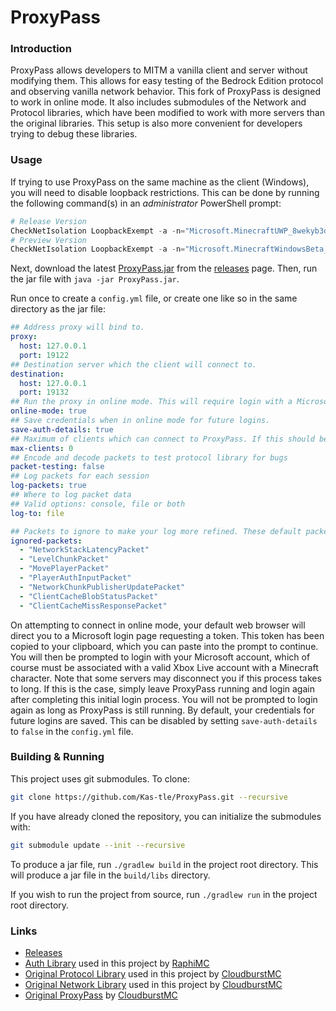 # ProxyPass

### Introduction

ProxyPass allows developers to MITM a vanilla client and server without modifying them. This allows for easy testing of the Bedrock Edition protocol and observing vanilla network behavior. This fork of ProxyPass is designed to work in online mode. It also includes submodules of the Network and Protocol libraries, which have been modified to work with more servers than the original libraries. This setup is also more convenient for developers trying to debug these libraries.

### Usage

If trying to use ProxyPass on the same machine as the client (Windows), you will need to disable loopback restrictions. This can be done by running the following command(s) in an *administrator* PowerShell prompt:

```ps1
# Release Version
CheckNetIsolation LoopbackExempt -a -n="Microsoft.MinecraftUWP_8wekyb3d8bbwe"
# Preview Version
CheckNetIsolation LoopbackExempt -a -n="Microsoft.MinecraftWindowsBeta_8wekyb3d8bbwe"
```

Next, download the latest [ProxyPass.jar](https://github.com/Kas-tle/ProxyPass/releases/latest/download/ProxyPass.jar) from the [releases](https://github.com/Kas-tle/ProxyPass/releases) page. Then, run the jar file with `java -jar ProxyPass.jar`.

Run once to create a `config.yml` file, or create one like so in the same directory as the jar file:

```yaml
## Address proxy will bind to.
proxy:
  host: 127.0.0.1
  port: 19122
## Destination server which the client will connect to.
destination:
  host: 127.0.0.1
  port: 19132
## Run the proxy in online mode. This will require login with a Microsoft account on start.
online-mode: true
## Save credentials when in online mode for future logins.
save-auth-details: true
## Maximum of clients which can connect to ProxyPass. If this should be disabled, set it to 0.
max-clients: 0
## Encode and decode packets to test protocol library for bugs
packet-testing: false
## Log packets for each session
log-packets: true
## Where to log packet data
## Valid options: console, file or both
log-to: file

## Packets to ignore to make your log more refined. These default packet are generally spammed
ignored-packets:
  - "NetworkStackLatencyPacket"
  - "LevelChunkPacket"
  - "MovePlayerPacket"
  - "PlayerAuthInputPacket"
  - "NetworkChunkPublisherUpdatePacket"
  - "ClientCacheBlobStatusPacket"
  - "ClientCacheMissResponsePacket"
```

On attempting to connect in online mode, your default web browser will direct you to a Microsoft login page requesting a token. This token has been copied to your clipboard, which you can paste into the prompt to continue. You will then be prompted to login with your Microsoft account, which of course must be associated with a valid Xbox Live account with a Minecraft character. Note that some servers may disconnect you if this process takes to long. If this is the case, simply leave ProxyPass running and login again after completing this initial login process. You will not be prompted to login again as long as ProxyPass is still running. By default, your credentials for future logins are saved. This can be disabled by setting `save-auth-details` to `false` in the `config.yml` file.

### Building & Running

This project uses git submodules. To clone:

```sh
git clone https://github.com/Kas-tle/ProxyPass.git --recursive
```

If you have already cloned the repository, you can initialize the submodules with:

```sh
git submodule update --init --recursive
```

To produce a jar file, run `./gradlew build` in the project root directory. This will produce a jar file in the `build/libs` directory.

If you wish to run the project from source, run `./gradlew run` in the project root directory.

### Links
- [Releases](https://github.com/Kas-tle/ProxyPass/releases)
- [Auth Library](https://github.com/RaphiMC/MinecraftAuth) used in this project by [RaphiMC](https://github.com/RaphiMC)
- [Original Protocol Library](https://github.com/CloudburstMC/Protocol) used in this project by [CloudburstMC](https://github.com/CloudburstMC)
- [Original Network Library](https://github.com/CloudburstMC/Network) used in this project by [CloudburstMC](https://github.com/CloudburstMC)
- [Original ProxyPass](https://github.com/CloudburstMC/ProxyPass) by [CloudburstMC](https://github.com/CloudburstMC)
